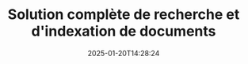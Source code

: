 ---
############################# Static ############################
layout: "family"
date:  2025-01-20T14:28:24
draft: false

product: "Search"
product_tag: "search"

lang: fr

############################# Head ############################
head_title: "Recherche et indexation de texte dans des documents | APIs et application Web gratuite"
head_description: "Effectuez des recherches de texte efficaces et l'indexation de données sur PDF, MS Office, OpenDocument et d'autres formats de fichiers populaires à l'aide de nos APIs ou de l'application gratuite Document Search en ligne."

############################# Header ############################
title: "Solution complète de recherche et d'indexation de documents"
description:  |
  Effectuez des recherches de texte et de l'indexation sur PDF, Microsoft Office, OpenOffice et de nombreux autres formats de fichiers documentaires.

  Localisez rapidement des informations dans de grandes collections de documents grâce à des capacités de recherche en texte intégral avancées.

  Personnalisez les fonctionnalités de recherche comme les synonymes, la recherche approximative et la racinisation pour améliorer la précision et les résultats.

############################# Supported Platforms ###############################
supported_platforms:
  enable: true
  head_title: "Choisissez votre plateforme"
  title: "Indépendance de la plateforme"
  description: "GroupDocs.Search est compatible avec les systèmes d'exploitation et les frameworks suivants :"
  details_link_title: "En savoir plus"

  items:
    # items loop
    - title: ".NET"
      description: GroupDocs.Search .NET 
      color: "blue"
      tag: "net"
      link: "/search/net/"
      features_link: "https://docs.groupdocs.com/search/net/system-requirements/"
      features:
          # features loop
          - rows: "3"
            content: |
                    .NET Framework 4.5 or later
      
          # features loop
          - rows: "4"
            content: |
                    Windows Desktop <br> Windows Server <br> Linux
      
          # features loop
          - rows: "3"
            content: |
                    Microsoft Visual Studio
      
          # features loop
          - rows: "1"
            content: |
                    70+ file formats
      

    # items loop
    - title: "Java"
      description: GroupDocs.Search Java
      color: "red"
      tag: "java"
      link: "/search/java/"
      features_link: "https://docs.groupdocs.com/search/java/system-requirements/"
      features:
          # features loop
          - rows: "3"
            content: |
                    Java SE 8 (1.8) or later
      
          # features loop
          - rows: "4"
            content: |
                    Windows <br> Linux <br> Mac OS
      
          # features loop
          - rows: "3"
            content: |
                   NetBeans <br> IntelliJ IDEA <br> Eclipse 
      
          # features loop
          - rows: "1"
            content: |
                    70+ file formats
      

    # items loop
    - title: "Node.js"
      description: GroupDocs.Search Node.js
      color: "green"
      tag: "nodejs-java"
      link: "/search/nodejs-java/"
      features_link: "https://docs.groupdocs.com/search/nodejs-java/system-requirements/"
      features:
          # features loop
          - rows: "3"
            content: |
                    Node.js 16+ and J2SE 8.0 (1.8)+
      
          # features loop
          - rows: "4"
            content: |
                    Windows <br> Linux <br> Mac OS
      
          # features loop
          - rows: "3"
            content: |
                    Atom <br> Visual Studio Code <br> Tout autre éditeur de texte
      
          # features loop
          - rows: "1"
            content: |
                    70+ file formats


############################# Features ###############################
features:
  enable: true
  title: "Fonctionnalités clés de GroupDocs.Search"
  description: "GroupDocs.Search fournit des outils puissants pour l'indexation et la recherche de texte dans des formats de document populaires. Simplifiez et améliorez la gestion des documents grâce à une fonctionnalité de recherche avancée."

  items:
    # items loop
    - icon: "view"
      title: "Recherche de texte avancée"
      content: "Effectuez des recherches de texte rapides et précises dans les documents indexés."

    # items loop
    - icon: "manipulate"
      title: "Options de recherche personnalisables"
      content: "Utilisez des fonctionnalités telles que la recherche approximative, les synonymes et la racinisation pour des résultats plus précis."

    # items loop
    - icon: "merge"
      title: "Prise en charge de plusieurs formats"
      content: "Indexez et recherchez du contenu dans Microsoft Office, PDF, OpenOffice et d'autres formats courants."

    # items loop
    - icon: "additional"
      title: "Indexation efficace"
      content: "Construisez et maintenez rapidement des index pour de grandes collections de documents."

############################# Code samples ############################
code_samples:
  enable: true
  title: "Recherche de texte dans des formats de documents populaires"
  description: "GroupDocs.Search exemples de code"
  items:
    # code sample loop
    - title: "Recherche de texte"
      content: |
       GroupDocs.Search est un outil puissant pour trouver du texte dans des documents. Vous pouvez rechercher à travers plusieurs documents dans divers formats stockés dans un dossier spécifique. Les résultats de la recherche sont sauvegardés dans un dossier séparé, vous permettant d'y accéder et de les réutiliser sans relancer la recherche.
      samples:
        - language: "C#"
          color: "blue"
          content: |
            ```csharp {style=abap}   
            // Créez une instance de la classe Index, en spécifiant le dossier pour stocker les index.
            Index index = new Index("\\Index Folder");

            //Spécifiez le chemin vers les documents où la recherche sera effectuée.
            index.Add("\\Documents Folder");

            //Créez une instance de l'objet SearchOptions.
            SearchOptions options = new SearchOptions();

            //Effectuez la recherche pour le texte souhaité.
            SearchResult result = index.Search("ipsum dolor", options);

            //Gérez et traitez les résultats de la recherche.
            if (result.DocumentCount > 0){
                Console.WriteLine("Documents: " + result.DocumentCount);
                for (int i = 0; i < result.DocumentCount; i++)
                {
                    FoundDocument document = result.GetFoundDocument(i);
                    Console.WriteLine("Document: " + document.DocumentInfo.FilePath);
                    Console.WriteLine("Found: " + document.FoundFields.Length);
                }
            }

            ```
        - language: "Java"
          color: "red"
          content: |
            ```java {style=abap}   
            // Créez une instance de la classe Index, en spécifiant le dossier pour stocker les index.
            Index index = new Index("\\Index Folder");

            //Spécifiez le chemin vers les documents où la recherche sera effectuée.
            index.add("\\Documents Folder");

            //Créez une instance de l'objet SearchOptions.
            SearchOptions options = new SearchOptions();

            //Effectuez la recherche pour le texte souhaité.
            SearchResult result = index.search("ipsum dolor", options);

            //Gérez et traitez les résultats de la recherche.
            if (result.getDocumentCount() > 0){
                System.out.println("Documents: " + result.getDocumentCount());
                for (int i = 0; i < result.getDocumentCount(); i++)
                {
                    FoundDocument document = result.getFoundDocument(i);
                    System.out.println("Document: " + document.getDocumentInfo().getFilePath());
                    System.out.println("Found: " + document.getFoundFields().length);
                }
            }

            ```
        - language: "TypeScript"
          color: "green"
          content: |
            ```javascript {style=abap}   
            const searchLib = require('@groupdocs/groupdocs.search');

            // Créez une instance de la classe Index, en spécifiant le dossier pour stocker les index.
            const index = new searchLib.Index('\\Index Folder');

            //Spécifiez le chemin vers les documents où la recherche sera effectuée.
            index.add('\\Documents Folder');

            //Créez une instance de l'objet SearchOptions.
            const options = new searchLib.SearchOptions();

            //Effectuez la recherche pour le texte souhaité.
            const result = index.search('ipsum dolor', options);

            //Gérez et traitez les résultats de la recherche.
            if (result.getDocumentCount() > 0){
                console.log('Documents: ' + result.getDocumentCount());
                for (int i = 0; i < result.getDocumentCount(); i++)
                {
                    const document = result.getFoundDocument(i);
                    console.log('Document: ' + document.getDocumentInfo().getFilePath());
                    console.log('Found: ' + document.getFoundFields().length);
                }
            }

            ```


############################# Supported Formats ###############################
formats:
  enable: true
  title: "Supporte plus de 70 formats de fichiers"
  description: "GroupDocs.Search prend en charge presque tous les formats de fichiers largement utilisés."

############################# Metrics ###############################
metrics:
  enable: true
  title: "Statistiques de notre produit"
  description: "Découvrez les indicateurs clés qui montrent notre performance, notre portée et notre croissance."

  items:
    # items loop
    - number: "70+"
      title: "Formats pris en charge"
      content: "Nous offrons une compatibilité avec plus de 70 formats de documents populaires."

    # items loop
    - number: "500k"
      title: "Téléchargements NuGet"
      content: "GroupDocs.Search pour .NET a été téléchargé plus de 500 000 fois sur NuGet."

    # items loop
    - number: "12k"
      title: "Téléchargements Maven"
      content: "Les développeurs Java ont téléchargé GroupDocs.Search plus de 12 000 fois depuis Maven."

    # items loop
    - number: "150+"
      title: "Clients satisfaits"
      content: "Des développeurs et des entreprises leaders dans le monde entier comptent sur nos produits pour des solutions innovantes."


############################# Customers ###############################
customers:
  enable: true
  title: "Nos clients satisfaits"
  description: "Les bibliothèques GroupDocs sont approuvées par des marques et des organisations de premier plan à l'échelle mondiale."

  items:
    # items loop
    - title: "BenQ Corporation"
      logo: "benq"
      
    # items loop
    - title: "Nasdaq Stock Market"
      logo: "nasdaq"
      
    # items loop
    - title: "AT&T Inc."
      logo: "att"
      
    # items loop
    - title: "Customer logo AstraZeneca"
      logo: "astrazeneca"
      
    # items loop
    - title: "Central Bank of Argentina"
      logo: "argentinacentralbank"
      
    # items loop
    - title: "Roche Holding AG"
      logo: "roche"
      
    # items loop
    - title: "Capita"
      logo: "capita"
      
    # items loop
    - title: "Axa S.A."
      logo: "axa"
      
    # items loop
    - title: "Instructure Inc."
      logo: "instructure"
      
    # items loop
    - title: "Wipro"
      logo: "wipro"


############################# Actions ###############################
actions:
  enable: true
  title: "Commencez votre expérience dès aujourd'hui !"
  description: "Découvrez GroupDocs.Search gratuitement sur votre plateforme préférée."

  items:
    # items loop
    - title: ".NET"
      color: "blue"
      link: "/search/net/"

    # items loop
    - title: "Java"
      color: "red"
      link: "/search/java/"

    # items loop
    - title: "Node.js via Java"
      color: "green"
      link: "/search/nodejs-java/"

############################# FAQ ###############################
faq:
  enable: true
  title: "Questions fréquemment posées"
  description: "Trouvez des réponses aux questions courantes sur GroupDocs.Search."

  items:
    # items loop
    - question: "Est-ce que GroupDocs.Search nécessite des outils externes pour rechercher des documents ?"
      answer: "Non, GroupDocs.Search fonctionne comme une solution autonome et ne nécessite pas d'outils ou de logiciels supplémentaires comme Adobe Acrobat ou Microsoft Office pour effectuer des recherches."

    # items loop
    - question: "Puis-je tester GroupDocs.Search avant d'acheter ?"
      answer: "Oui, vous le pouvez ! GroupDocs.Search propose un essai gratuit. Vous pouvez explorer ses fonctionnalités, bien que la version d'essai puisse inclure des limitations telles que des filigranes ou une fonctionnalité restreinte. Pour débloquer toutes les fonctionnalités, vous pouvez demander une licence temporaire gratuite de 30 jours. En savoir plus sur la page [licence temporaire](https://purchase.groupdocs.com/temporary-license/)."

    # items loop
    - question: "Quelles options de licences sont disponibles ?"
      answer: "Nous proposons plusieurs modèles de licences pour GroupDocs.Search, adaptés à différents besoins. Choisissez une licence en fonction de la taille de votre équipe, du scénario d'utilisation ou de votre besoin d'utiliser le SDK/API pour la distribution aux clients. Pour une utilisation flexible, envisagez une licence à la demande où vous payez en fonction de l'utilisation réelle. En savoir plus sur vos options sur la page [tarification](https://purchase.groupdocs.com/pricing/search/net/)."

############################# App links ###############################
app_links:
  enable: true
  title: "GroupDocs.Search Applications Web"
  description: "Explorez GroupDocs.Search avec notre application web gratuite. Effectuez des recherches de texte et de l'indexation sur plus de 70 formats de fichiers populaires directement dans votre navigateur, complètement gratuitement."

  items:
    # items loop
    - title: "GroupDocs.Search Total"
      content: "Recherchez dans des fichiers PDF, Excel, Word, PowerPoint et d'autres types de fichiers directement depuis votre navigateur web."
      icon: "groupdocs_watermark-app"
      link: "https://products.groupdocs.app/search/total"

    # items loop
    - title: "GroupDocs.Search Word"
      content: "Téléchargez des documents DOCX pour effectuer des recherches de texte avancées sans nécessiter d'installation de logiciel."
      icon: "groupdocs_words-app"
      link: "https://products.groupdocs.app/search/docx"

    # items loop
    - title: "GroupDocs.Search PDF"
      content: "Testez les capacités d'indexation et de récupération des PDF sur divers formats gratuitement."
      icon: "groupdocs_pdf-app"
      link: "https://products.groupdocs.app/search/pdf"


---